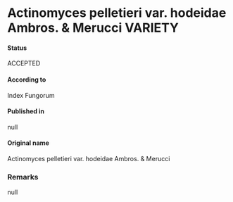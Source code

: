 # Actinomyces pelletieri var. hodeidae Ambros. & Merucci VARIETY

#### Status
ACCEPTED

#### According to
Index Fungorum

#### Published in
null

#### Original name
Actinomyces pelletieri var. hodeidae Ambros. & Merucci

### Remarks
null